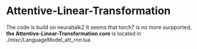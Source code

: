 # Attentive-Linear-Transformation
The code is build on neuraltalk2
It seems that torch7 is no more surpported,
**the  Attentive-Linear-Transformation core** is located in ./misc/LanguageModel_att_rnn.lua
